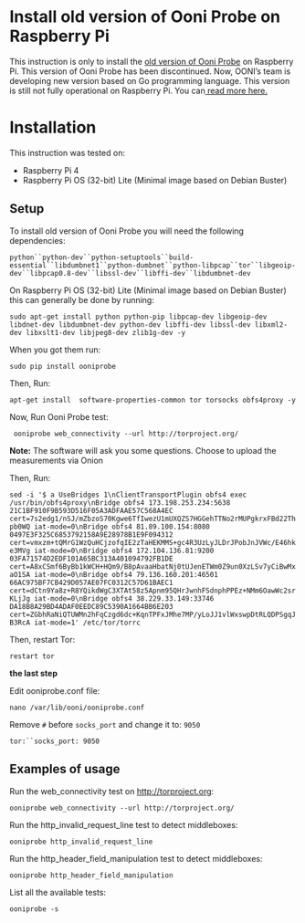 # Install old version of Ooni Probe on Raspberry Pi

This instruction is only  to install the [old version of Ooni Probe](https://pypi.org/project/ooniprobe/2.3.0/) on Raspberry Pi. This version of Ooni Probe has been discontinued.
Now, OONI’s team is developing new version based on Go programming language. This version is still not fully operational on Raspberry Pi. You can[ read more here.](https://github.com/ooni/probe)

# Installation

This instruction was tested on:

-  Raspberry Pi 4
- Raspberry Pi OS (32-bit) Lite (Minimal image based on Debian Buster)

## Setup

To install old version of Ooni Probe you will need the following dependencies:

`python``python-dev``python-setuptools``build-essential``libdumbnet1``python-dumbnet``python-libpcap``tor``libgeoip-dev``libpcap0.8-dev``libssl-dev``libffi-dev``libdumbnet-dev`

On Raspberry Pi OS (32-bit) Lite (Minimal image based on Debian Buster) this can generally be done by running:

`sudo apt-get install python python-pip libpcap-dev libgeoip-dev libdnet-dev libdumbnet-dev python-dev libffi-dev libssl-dev libxml2-dev libxslt1-dev libjpeg8-dev zlib1g-dev -y`

When you got them run:

`sudo pip install ooniprobe`

Then, Run:

`apt-get install  software-properties-common tor torsocks obfs4proxy -y`

Now, Run Ooni Probe test:

` ooniprobe web_connectivity --url http://torproject.org/`

**Note:** The software will ask you some questions. Choose to upload the measurements via Onion

Then, Run:

`sed -i '$ a UseBridges 1\nClientTransportPlugin obfs4 exec /usr/bin/obfs4proxy\nBridge obfs4 173.198.253.234:5638 21C1BF910F9B593D516F05A3ADFAAE57C568A4EC cert=7s2edg1/nSJ/mZbzoS70Kgwe6TfIwezU1mUXQZS7HGGehTTNo2rMUPgkrxFBd22Thpb0WQ iat-mode=0\nBridge obfs4 81.89.100.154:8080 0497E3F325C6853792158A9E28978B1E9F094312 cert=vmxzm+tQMrG1WzQuHCjzofqIE2zTaHEKMMS+gc4R3UzLyJLDrJPobJnJVWc/E46hke3MVg iat-mode=0\nBridge obfs4 172.104.136.81:9200 03FA71574D2EDF101A65BC313A401094792FB1DE cert=A8xCSmf6ByBb1kWCH+HQm9/B8pAvaaHbatNj0tUJenETWm0Z9un0XzLSv7yCiBwMxaO1SA iat-mode=0\nBridge obfs4 79.136.160.201:46501 66AC975BF7CB429D057AE07FC0312C57D61BAEC1 cert=dCtn9Ya8z+R8YQikdWgC3XTAt58z5Apnm95QHrJwnhFSdnphPPEz+NMm6OawWc2srKLjJg iat-mode=0\nBridge obfs4 38.229.33.149:33746 DA18B8A29BD4ADAF0EEDC89C5390A1664BB6E203 cert=ZGbhRaNiQTUWMn2hFqCzgd6dc+KqnTPFxJMhe7MP/yLoJJ1vlWxswpDtRLQDPSgqJB3RcA iat-mode=1' /etc/tor/torrc`

Then, restart Tor:

`restart tor`

**the last step**

Edit ooniprobe.conf file:

`nano /var/lib/ooni/ooniprobe.conf`

Remove `#` before `socks_port` and change it to: `9050`

`tor:``socks_port: 9050`

## Examples of usage

Run the web_connectivity test on http://torproject.org:

`ooniprobe web_connectivity --url http://torproject.org/`

Run the http_invalid_request_line test to detect middleboxes:

`ooniprobe http_invalid_request_line`

Run the http_header_field_manipulation test to detect middleboxes:

`ooniprobe http_header_field_manipulation`

List all the available tests:

`ooniprobe -s`
